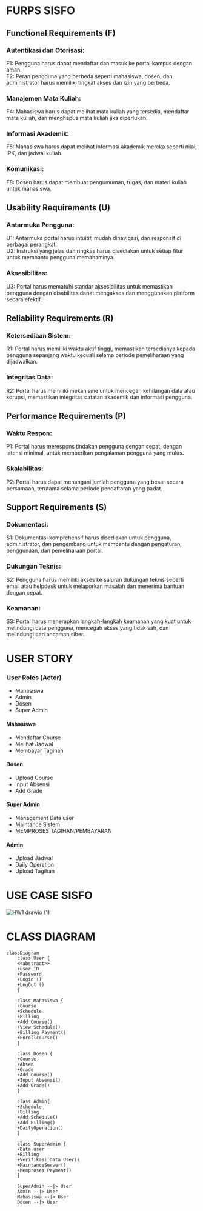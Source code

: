 # FURPS SISFO
## Functional Requirements (F)
### Autentikasi dan Otorisasi: 
F1: Pengguna harus dapat mendaftar dan masuk ke portal kampus dengan aman. <br>
F2: Peran pengguna yang berbeda seperti mahasiswa, dosen, dan administrator harus memiliki tingkat akses dan izin yang berbeda.

### Manajemen Mata Kuliah:
F4: Mahasiswa harus dapat melihat mata kuliah yang tersedia, mendaftar mata kuliah, dan menghapus mata kuliah jika diperlukan.

### Informasi Akademik:
F5: Mahasiswa harus dapat melihat informasi akademik mereka seperti nilai, IPK, dan jadwal kuliah. <br>

### Komunikasi:
F8: Dosen harus dapat membuat pengumuman, tugas, dan materi kuliah untuk mahasiswa.


## Usability Requirements (U)
### Antarmuka Pengguna:
U1: Antarmuka portal harus intuitif, mudah dinavigasi, dan responsif di berbagai perangkat.<br>
U2: Instruksi yang jelas dan ringkas harus disediakan untuk setiap fitur untuk membantu pengguna memahaminya.

### Aksesibilitas:
U3: Portal harus mematuhi standar aksesibilitas untuk memastikan pengguna dengan disabilitas dapat mengakses dan menggunakan platform secara efektif.


## Reliability Requirements (R)
### Ketersediaan Sistem:
R1: Portal harus memiliki waktu aktif tinggi, memastikan tersedianya kepada pengguna sepanjang waktu kecuali selama periode pemeliharaan yang dijadwalkan.
### Integritas Data:
R2: Portal harus memiliki mekanisme untuk mencegah kehilangan data atau korupsi, memastikan integritas catatan akademik dan informasi pengguna.

## Performance Requirements (P)
### Waktu Respon:
P1: Portal harus merespons tindakan pengguna dengan cepat, dengan latensi minimal, untuk memberikan pengalaman pengguna yang mulus.
### Skalabilitas:
P2: Portal harus dapat menangani jumlah pengguna yang besar secara bersamaan, terutama selama periode pendaftaran yang padat.

## Support Requirements (S)
### Dokumentasi:
S1: Dokumentasi komprehensif harus disediakan untuk pengguna, administrator, dan pengembang untuk membantu dengan pengaturan, penggunaan, dan pemeliharaan portal.
### Dukungan Teknis:
S2: Pengguna harus memiliki akses ke saluran dukungan teknis seperti email atau helpdesk untuk melaporkan masalah dan menerima bantuan dengan cepat. 
### Keamanan:
S3: Portal harus menerapkan langkah-langkah keamanan yang kuat untuk melindungi data pengguna, mencegah akses yang tidak sah, dan melindungi dari ancaman siber.

# USER STORY
### User Roles (Actor)
- Mahasiswa
- Admin
- Dosen
- Super Admin

#### Mahasiswa
- Mendaftar Course
- Melihat Jadwal
- Membayar Tagihan

#### Dosen
- Upload Course
- Input Absensi
- Add Grade

#### Super Admin
- Management Data user
- Maintance  Sistem
- MEMPROSES TAGIHAN/PEMBAYARAN

#### Admin
- Upload Jadwal
- Daily Operation
- Upload Tagihan

# USE CASE SISFO
![HW1 drawio (1)](https://github.com/Kevin-Divra/HW-1-2/assets/151398701/be103b18-9df6-4471-9074-e7309f9bb35a)


# CLASS DIAGRAM
```mermaid
classDiagram
    class User {
    <<abstract>>
    +user ID
    +Password
    +Login ()
    +LogOut ()
    }
    
    class Mahasiswa {
    +Course
    +Schedule
    +Billing
    +Add Course()
    +View Schedule()
    +Billing Payment()
    +Enrollcourse()
    }
    
    class Dosen {
    +Course
    +Absen
    +Grade
    +Add Course()
    +Input Absensi()
    +Add Grade()
    }
    
    class Admin{
    +Schedule
    +Billing
    +Add Schedule()
    +Add Billing()
    +DailyOperation()
    }

    class SuperAdmin {
    +Data user
    +Billing
    +Verifikasi Data User()
    +MaintanceServer()
    +Memproses Payment()
    }
    
    SuperAdmin --|> User
    Admin --|> User
    Mahasiswa --|> User
    Dosen --|> User
```

